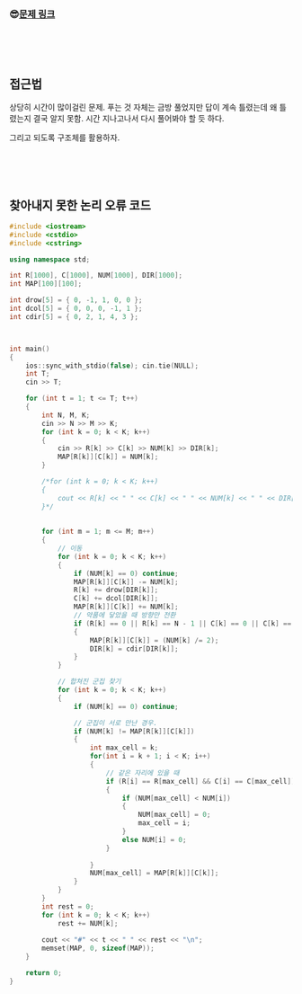 

### &#128526;[문제 링크](https://swexpertacademy.com/main/code/problem/problemDetail.do?contestProbId=AV597vbqAH0DFAVl)

<br>

<br>

<br>

## 접근법

상당히 시간이 많이걸린 문제. 푸는 것 자체는 금방 풀었지만 답이 계속 틀렸는데 왜 틀렸는지 결국 알지 못함. 시간 지나고나서 다시 풀어봐야 할 듯 하다.

그리고 되도록 구조체를 활용하자.

<br>

<br>

<br>

## 찾아내지 못한 논리 오류 코드

```cpp
#include <iostream>
#include <cstdio>
#include <cstring>

using namespace std;

int R[1000], C[1000], NUM[1000], DIR[1000];
int MAP[100][100];

int drow[5] = { 0, -1, 1, 0, 0 };
int dcol[5] = { 0, 0, 0, -1, 1 };
int cdir[5] = { 0, 2, 1, 4, 3 };



int main()
{
	ios::sync_with_stdio(false); cin.tie(NULL);
	int T;
	cin >> T;

	for (int t = 1; t <= T; t++)
	{
		int N, M, K;
		cin >> N >> M >> K;
		for (int k = 0; k < K; k++)
		{
			cin >> R[k] >> C[k] >> NUM[k] >> DIR[k];
			MAP[R[k]][C[k]] = NUM[k];
		}

		/*for (int k = 0; k < K; k++)
		{
			cout << R[k] << " " << C[k] << " " << NUM[k] << " " << DIR[k] << endl;
		}*/
			
		
		for (int m = 1; m <= M; m++)
		{
			// 이동
			for (int k = 0; k < K; k++)
			{
				if (NUM[k] == 0) continue;
				MAP[R[k]][C[k]] -= NUM[k];
				R[k] += drow[DIR[k]];
				C[k] += dcol[DIR[k]];
				MAP[R[k]][C[k]] += NUM[k];
				// 약품에 닿았을 때 방향만 전환
				if (R[k] == 0 || R[k] == N - 1 || C[k] == 0 || C[k] == N - 1)
				{
					MAP[R[k]][C[k]] = (NUM[k] /= 2);
					DIR[k] = cdir[DIR[k]];
				}
			}

			// 합쳐진 군집 찾기
			for (int k = 0; k < K; k++)
			{
				if (NUM[k] == 0) continue;

				// 군집이 서로 만난 경우.
				if (NUM[k] != MAP[R[k]][C[k]])
				{
					int max_cell = k;
					for(int i = k + 1; i < K; i++)
					{
						// 같은 자리에 있을 때
						if (R[i] == R[max_cell] && C[i] == C[max_cell])
						{
							if (NUM[max_cell] < NUM[i])
							{
								NUM[max_cell] = 0;
								max_cell = i;
							}
							else NUM[i] = 0;
						}
						
					}
					NUM[max_cell] = MAP[R[k]][C[k]];
				}
			}
		}
		int rest = 0;
		for (int k = 0; k < K; k++)
			rest += NUM[k];
		
		cout << "#" << t << " " << rest << "\n";
		memset(MAP, 0, sizeof(MAP));
	}

	return 0;
}

```

<br>

<br>

<br>

